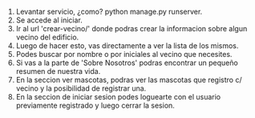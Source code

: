1. Levantar servicio, ¿como? python manage.py runserver.
2. Se accede al iniciar.  
3. Ir al url 'crear-vecino/' donde podras crear la informacion sobre algun vecino del edificio.
4. Luego de hacer esto, vas directamente a ver la lista de los mismos.
5. Podes buscar por nombre o por iniciales al vecino que necesites. 
6. Si vas a la parte de 'Sobre Nosotros' podras encontrar un pequeño resumen de nuestra vida. 
7. En la seccion ver mascotas, podras ver las mascotas que registro c/ vecino y la posibilidad de registrar una.
8. En la seccion de iniciar sesion podes loguearte con el usuario previamente registrado y luego cerrar la sesion.
